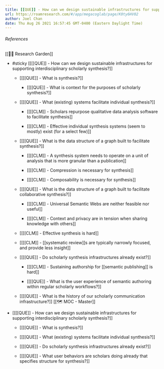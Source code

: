 ```yaml
---
title: [[QUE]] - How can we design sustainable infrastructures for supporting interdisciplinary scholarly synthesis?
url: https://roamresearch.com/#/app/megacoglab/page/K0ty6HV02
author: Joel Chan
date: Thu Aug 26 2021 16:57:45 GMT-0400 (Eastern Daylight Time)
---
```




###### References

[[🌱🌾 Research Garden]]

- #sticky [[[[QUE]] - How can we design sustainable infrastructures for supporting interdisciplinary scholarly synthesis?]]

    - [[[[QUE]] - What is synthesis?]]

        - [[[[QUE]] - What is context for the purposes of scholarly synthesis?]]

    - [[[[QUE]] - What (existing) systems facilitate individual synthesis?]]

        - [[[[CLM]] - Scholars repurpose qualitative data analysis software to facilitate synthesis]]

        - [[[[CLM]] - Effective individual synthesis systems (seem to mostly) exist (for a select few)]]

    - [[[[QUE]] - What is the data structure of a graph built to facilitate synthesis?]]

        - [[[[CLM]] - A synthesis system needs to operate on a unit of analysis that is more granular than a publication]]

        - [[[[CLM]] - Compression is necessary for synthesis]]

        - [[[[CLM]] - Composability is necessary for synthesis]]

    - [[[[QUE]] - What is the data structure of a graph built to facilitate collaborative synthesis?]]

        - [[[[CLM]] - Universal Semantic Webs are neither feasible nor useful]]

        - [[[[CLM]] - Context and privacy are in tension when sharing knowledge with others]]

    - [[[[CLM]] - Effective synthesis is hard]]

    - [[[[CLM]] - [[systematic review]]s are typically narrowly focused, and provide less insight]]

    - [[[[QUE]] - Do scholarly synthesis infrastructures already exist?]]

        - [[[[CLM]] - Sustaining authorship for [[semantic publishing]] is hard]]

        - [[[[QUE]] - What is the user experience of semantic authoring within regular scholarly workflows?]]

    - [[[[QUE]] - What is the history of our scholarly communication infrastructure?]]
[[🗺 MOC - Master]]

- [[[[QUE]] - How can we design sustainable infrastructures for supporting interdisciplinary scholarly synthesis?]]

    - [[[[QUE]] - What is synthesis?]]

    - [[[[QUE]] - What (existing) systems facilitate individual synthesis?]]

    - [[[[QUE]] - Do scholarly synthesis infrastructures already exist?]]

    - [[[[QUE]] - What user behaviors are scholars doing already that specifies structure for synthesis?]]

